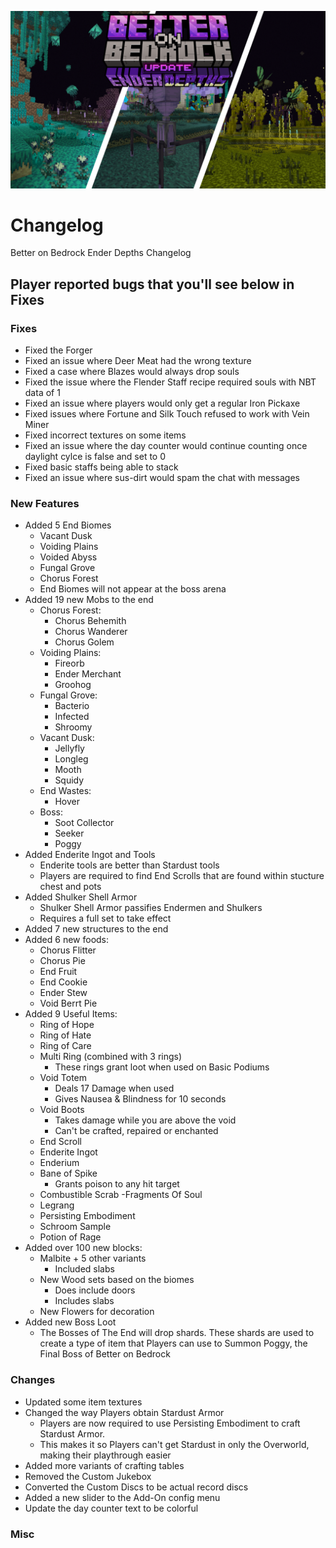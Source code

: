 
![image](/Main/assets/bob-ender-depths.png)

# Changelog

Better on Bedrock Ender Depths Changelog

## Player reported bugs that you'll see below in Fixes

### Fixes
- Fixed the Forger
- Fixed an issue where Deer Meat had the wrong texture
- Fixed a case where Blazes would always drop souls
- Fixed the issue where the Flender Staff recipe required souls with NBT data of 1
- Fixed an issue where players would only get a regular Iron Pickaxe
- Fixed issues where Fortune and Silk Touch refused to work with Vein Miner
- Fixed incorrect textures on some items
- Fixed an issue where the day counter would continue counting once daylight cylce is false and set to 0
- Fixed basic staffs being able to stack
- Fixed an issue where sus-dirt would spam the chat with messages

### New Features
- Added 5 End Biomes
    - Vacant Dusk
    - Voiding Plains
    - Voided Abyss
    - Fungal Grove
    - Chorus Forest
    - End Biomes will not appear at the boss arena
- Added 19 new Mobs to the end
    - Chorus Forest:
        - Chorus Behemith
        - Chorus Wanderer
        - Chorus Golem
    - Voiding Plains:
        - Fireorb
        - Ender Merchant
        - Groohog
    - Fungal Grove:
        - Bacterio
        - Infected
        - Shroomy
    - Vacant Dusk:
        - Jellyfly
        - Longleg
        - Mooth
        - Squidy
    - End Wastes:
        - Hover
    - Boss:
        - Soot Collector
        - Seeker
        - Poggy
- Added Enderite Ingot and Tools
    - Enderite tools are better than Stardust tools
    - Players are required to find End Scrolls that are found within stucture chest and pots
- Added Shulker Shell Armor
    - Shulker Shell Armor passifies Endermen and Shulkers
    - Requires a full set to take effect
- Added 7 new structures to the end
- Added 6 new foods:
    - Chorus Flitter
    - Chorus Pie
    - End Fruit
    - End Cookie
    - Ender Stew
    - Void Berrt Pie
- Added 9 Useful Items:
    - Ring of Hope
    - Ring of Hate
    - Ring of Care
    - Multi Ring (combined with 3 rings)
        - These rings grant loot when used on Basic Podiums
    - Void Totem
        - Deals 17 Damage when used
        - Gives Nausea & Blindness for 10 seconds
    - Void Boots
        - Takes damage while you are above the void
        - Can't be crafted, repaired or enchanted
    - End Scroll
    - Enderite Ingot
    - Enderium
    - Bane of Spike
        - Grants poison to any hit target
    - Combustible Scrab
     -Fragments Of Soul
    - Legrang
    - Persisting Embodiment
    - Schroom Sample
    - Potion of Rage
- Added over 100 new blocks:
    - Malbite + 5 other variants
        - Included slabs
    - New Wood sets based on the biomes
        - Does include doors
        - Includes slabs
    - New Flowers for decoration
- Added new Boss Loot
    - The Bosses of The End will drop shards. These shards are used to create a type of item that Players can use to Summon Poggy, the Final Boss of Better on Bedrock
### Changes
- Updated some item textures
- Changed the way Players obtain Stardust Armor
    - Players are now required to use Persisting Embodiment to craft Stardust Armor.
    - This makes it so Players can't get Stardust in only the Overworld, making their playthrough easier
- Added more variants of crafting tables
- Removed the Custom Jukebox
- Converted the Custom Discs to be actual record discs
- Added a new slider to the Add-On config menu
- Update the day counter text to be colorful
### Misc